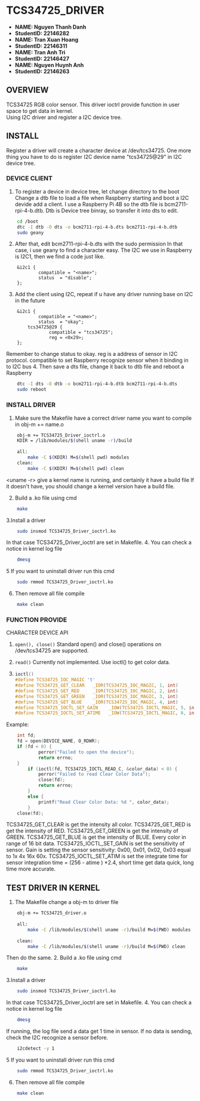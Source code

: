 # TCS34725_DRIVER

- **NAME: Nguyen Thanh Danh**
- **StudentID: 22146282**
- **NAME: Tran Xuan Hoang**
- **StudentID: 22146311**
- **NAME: Tran Anh Tri**
- **StudentID: 22146427**
- **NAME: Nguyen Huynh Anh**
- **StudentID: 22146263**

## OVERVIEW
TCS34725 RGB color sensor.
This driver ioctrl provide function in user space to get data in kernel.  
Using I2C driver and register a I2C device tree. 

## INSTALL
Register a driver will create a character device at /dev/tcs34725.
One more thing you have to do is register I2C device name "tcs34725@29" in I2C device tree.
### DEVICE CLIENT
1. To register a device in device tree, let change directory to the boot
Change a dtb file to load a file when Raspberry starting and boot a I2C devide add a client.
I use a Raspberry Pi 4B so the dtb file is bcm2711-rpi-4-b.dtb.
Dtb is Device tree binray, so transfer it into dts to edit.
```bash
	cd /boot
	dtc -I dtb -O dts -o bcm2711-rpi-4-b.dts bcm2711-rpi-4-b.dtb
	sudo geany	
```
2. After that, edit bcm2711-rpi-4-b.dts with the sudo permission
In that case, i use geany to find a character easy.
The I2C we use in Raspberry is I2C1, then we find a code just like. 
```dts
	&i2c1 {
        	compatible = "<name>";
        	status	= "disable";
	};
```
3. Add the client using I2C, repeat if u have any driver running base on I2C in the future
```dts
	&i2c1 {
        	compatible = "<name>";
        	status	= "okay";
		tcs34725@29 {
        		compatible = "tcs34725";
        		reg = <0x29>;
	};
```
Remember to change status to okay.
reg is a address of sensor in I2C protocol.
compatible to set Raspberry recognize sensor when it binding in to I2C bus
4. Then save a dts file, change it back to dtb file and reboot a Raspberry
```bash
	dtc -I dts -O dtb -o bcm2711-rpi-4-b.dtb bcm2711-rpi-4-b.dts
	sudo reboot
```
### INSTALL DRIVER
1. Make sure the Makefile have a correct driver name you want to compile in obj-m += name.o

```bash
	obj-m += TCS34725_Driver_ioctrl.o
	KDIR = /lib/modules/$(shell uname -r)/build
	
	all:
		make -C $(KDIR) M=$(shell pwd) modules
	clean: 
		make -C $(KDIR) M=$(shell pwd) clean
```

<uname -r> give a kernel name is running, and certainly it have a build file
If it doesn't have, you should change a kernel version have a build file.

2. Build a .ko file using cmd
```bash
	make
```

3.Install a driver
```bash
	sudo insmod TCS34725_Driver_ioctrl.ko
```
In that case TCS34725_Driver_ioctrl are set in Makefile.
4. You can check a notice in kernel log file
```bash
	dmesg
```
5 If you want to uninstall driver run this cmd
```bash
	sudo rmmod TCS34725_Driver_ioctrl.ko
```
6. Then remove all file compile
```bash
	make clean
```
### FUNCTION PROVIDE
CHARACTER DEVICE API
1. ```open(), close()```
   Standard open() and close() operations on /dev/tcs34725 are supported.

2. ```read()```
   Currently not implemented. Use ioctl() to get color data.

3. ```c
   ioctl()
   #define TCS34725_IOC_MAGIC 't'
   #define TCS34725_GET_CLEAR   _IOR(TCS34725_IOC_MAGIC, 1, int)
   #define TCS34725_GET_RED     _IOR(TCS34725_IOC_MAGIC, 2, int)
   #define TCS34725_GET_GREEN   _IOR(TCS34725_IOC_MAGIC, 3, int)
   #define TCS34725_GET_BLUE    _IOR(TCS34725_IOC_MAGIC, 4, int)
   #define TCS34725_IOCTL_SET_GAIN    _IOW(TCS34725_IOCTL_MAGIC, 5, int)
   #define TCS34725_IOCTL_SET_ATIME   _IOW(TCS34725_IOCTL_MAGIC, 6, int)
   ```
Example:
```c
	int fd;
	fd = open(DEVICE_NAME, O_RDWR);
	if (fd < 0) {
        	perror("Failed to open the device");
        	return errno;
	}
       	if (ioctl(fd, TCS34725_IOCTL_READ_C, &color_data) < 0) {
        	perror("Failed to read Clear Color Data");    
        	close(fd);
        	return errno;
    	} 
    	else {
        	printf("Read Clear Color Data: %d ", color_data);
    	}
   	close(fd);
```
TCS34725_GET_CLEAR is get the intensity all color. 
TCS34725_GET_RED is get the intensity of RED.
TCS34725_GET_GREEN is get the intensity of GREEN.
TCS34725_GET_BLUE is get the intensity of BLUE.
Every color in range of 16 bit data.
TCS34725_IOCTL_SET_GAIN is set the sensitivity of sensor.
Gain is setting the sensor sensitivity:  0x00, 0x01, 0x02, 0x03 equal to 1x 4x 16x 60x.
TCS34725_IOCTL_SET_ATIM is set the integrate time for sensor
integration time = (256 - atime ) *2.4, short time get data quick, long time more accurate.
## TEST DRIVER IN KERNEL
1. The Makefile change a obj-m to driver file
```bash
	obj-m += TCS34725_driver.o
	
	all:
		make -C /lib/modules/$(shell uname -r)/build M=$(PWD) modules
	
	clean:
		make -C /lib/modules/$(shell uname -r)/build M=$(PWD) clean
```
Then do the same.
2. Build a .ko file using cmd
```bash
	make
```
3.Install a driver
```bash
	sudo insmod TCS34725_Driver_ioctrl.ko
```
In that case TCS34725_Driver_ioctrl are set in Makefile.
4. You can check a notice in kernel log file
```bash
	dmesg
```
If running, the log file send a data get 1 time in sensor.
If no data is sending, check the I2C recognize a sensor before.
```bash
	i2cdetect -y 1
```
5 If you want to uninstall driver run this cmd
```bash
	sudo rmmod TCS34725_Driver_ioctrl.ko
```
6. Then remove all file compile
```bash
	make clean
```
